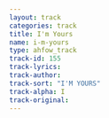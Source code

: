 ```yaml
---
layout: track
categories: track
title: I'm Yours
name: i-m-yours
type: ahfow_track
track-id: 155
track-lyrics: 
track-author: 
track-sort: "I'M YOURS"
track-alpha: I
track-original: 
---
```

